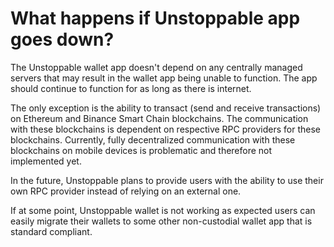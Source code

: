 # What happens if Unstoppable app goes down?

The Unstoppable wallet app doesn't depend on any centrally managed servers that may result in the wallet app being unable to function. The app should continue to function for as long as there is internet.

The only exception is the ability to transact (send and receive transactions) on Ethereum and Binance Smart Chain blockchains. The communication with these blockchains is dependent on respective RPC providers for these blockchains. Currently, fully decentralized communication with these blockchains on mobile devices is problematic and therefore not implemented yet. 

In the future, Unstoppable plans to provide users with the ability to use their own RPC provider instead of relying on an external one.

If at some point, Unstoppable wallet is not working as expected users can easily migrate their wallets to some other non-custodial wallet app that is standard compliant.
